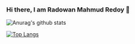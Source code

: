 ### Hi there, I am Radowan Mahmud Redoy 👋

![Anurag's github stats](https://github-readme-stats.vercel.app/api?username=RadowanMahmud&show_icons=true&theme=tokyonight)


[![Top Langs](https://github-readme-stats.vercel.app/api/top-langs/?username=RadowanMahmud&layout=compact)](https://github.com/anuraghazra/github-readme-stats)

<!--
**RadowanMahmud/RadowanMahmud** is a ✨ _special_ ✨ repository because its `README.md` (this file) appears on your GitHub profile.

Here are some ideas to get you started:

- 🔭 I’m currently working on ...
- 🌱 I’m currently learning ...
- 👯 I’m looking to collaborate on ...
- 🤔 I’m looking for help with ...
- 💬 Ask me about ...
- 📫 How to reach me: ...
- 😄 Pronouns: ...
- ⚡ Fun fact: ...
-->
